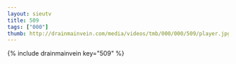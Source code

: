 ```yaml
--- 
layout: sieutv
title: 509
tags: ["000"]
thumb: http://drainmainvein.com/media/videos/tmb/000/000/509/player.jpg
---
```

{% include drainmainvein key="509" %} 
